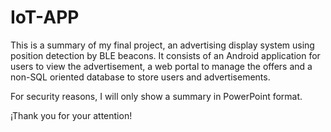 # IoT-APP

This is a summary of my final project, an advertising display system using position detection by BLE beacons. 
It consists of an Android application for users to view the advertisement, a web portal to manage the offers and a non-SQL oriented database to store users and advertisements.

For security reasons, I will only show a summary in PowerPoint format.

¡Thank you for your attention!
